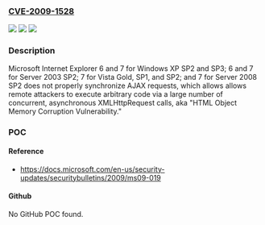 ### [CVE-2009-1528](https://cve.mitre.org/cgi-bin/cvename.cgi?name=CVE-2009-1528)
![](https://img.shields.io/static/v1?label=Product&message=n%2Fa&color=blue)
![](https://img.shields.io/static/v1?label=Version&message=n%2Fa&color=blue)
![](https://img.shields.io/static/v1?label=Vulnerability&message=n%2Fa&color=brighgreen)

### Description

Microsoft Internet Explorer 6 and 7 for Windows XP SP2 and SP3; 6 and 7 for Server 2003 SP2; 7 for Vista Gold, SP1, and SP2; and 7 for Server 2008 SP2 does not properly synchronize AJAX requests, which allows allows remote attackers to execute arbitrary code via a large number of concurrent, asynchronous XMLHttpRequest calls, aka "HTML Object Memory Corruption Vulnerability."

### POC

#### Reference
- https://docs.microsoft.com/en-us/security-updates/securitybulletins/2009/ms09-019

#### Github
No GitHub POC found.

